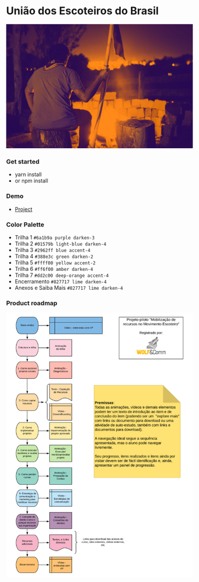 # União dos Escoteiros do Brasil #

[![Banner](images/tinypng/background-init.jpg)](https://www.deppbrazil.com.br/projetos/uniao-dos-escoteiros-do-brasil)

### Get started ###
* yarn install
* or npm install

### Demo ###
* [Project](https://www.deppbrazil.com.br/projetos/uniao-dos-escoteiros-do-brasil)

### Color Palette ###
* Trilha 1 `#6a1b9a purple darken-3`
* Trilha 2 `#01579b light-blue darken-4`
* Trilha 3 `#2962ff blue accent-4`
* Trilha 4 `#388e3c green darken-2`
* Trilha 5 `#ffff00 yellow accent-2`
* Trilha 6 `#ff6f00 amber darken-4`
* Trilha 7 `#dd2c00 deep-orange accent-4`
* Encerramento `#827717 lime darken-4`
* Anexos e Saiba Mais `#827717 lime darken-4` 

### Product roadmap ###
[![Banner](images/tinypng/projeto-mrme.jpg)](https://github.com/deppbrazil/uniao-dos-escoteiros-do-brasil)

